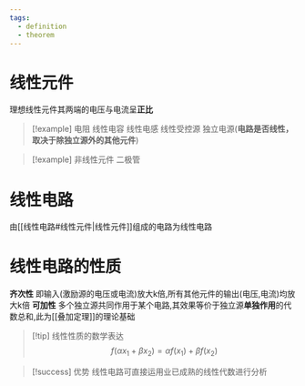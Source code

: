```yaml
---
tags:
  - definition
  - theorem
---
```

# 线性元件
理想线性元件其两端的电压与电流呈**正比**
>[!example]
>电阻
>线性电容
>线性电感
>线性受控源
>独立电源(**电路是否线性，取决于除独立源外的其他元件**)

>[!example] 非线性元件
>二极管
# 线性电路
由[[线性电路#线性元件|线性元件]]组成的电路为线性电路

# 线性电路的性质
**齐次性**
即输入(激励源的电压或电流)放大k倍,所有其他元件的输出(电压,电流)均放大k倍
**可加性**
多个独立源共同作用于某个电路,其效果等价于独立源**单独作用**的代数总和,此为[[叠加定理]]的理论基础

>[!tip] 线性性质的数学表达
>$$f(\alpha x_{1}+\beta x_{2})=\alpha f(x_{1})+\beta f(x_{2})$$

>[!success] 优势
>线性电路可直接运用业已成熟的线性代数进行分析
>
>
